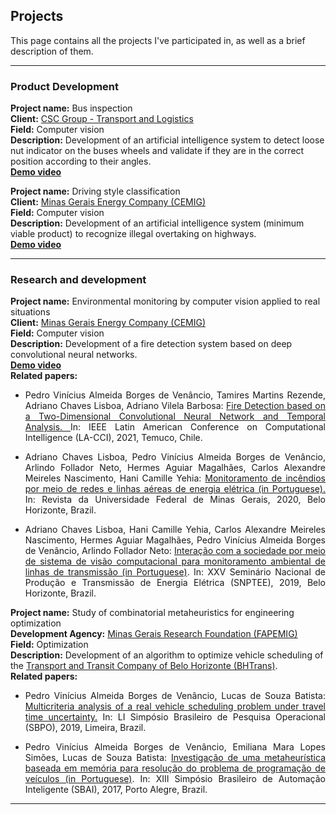 ## Projects

This page contains all the projects I've participated in, as well as a brief description of them.

***

### Product Development

**Project name:** Bus inspection <br>
**Client:** <a href = "https://www.grupocsc.com.br/" > CSC Group - Transport and Logistics </a> <br>
**Field:** Computer vision<br>
**Description:** Development of an artificial intelligence system to detect loose nut indicator on the buses wheels and validate if they are in the correct position according to their angles. <br>
<a href = "https://drive.google.com/file/d/1NGBH-_qk517P34zvCO5pSWpHHqTBU8oH/view" > **Demo video** </a> <br> 

**Project name:** Driving style classification <br>
**Client:** <a href = "https://www.cemig.com.br/" > Minas Gerais Energy Company (CEMIG) </a> <br>
**Field:** Computer vision<br>
**Description:** Development of an artificial intelligence system (minimum viable product) to recognize illegal overtaking on highways. <br>
<a href = "https://drive.google.com/file/d/1PE2X-3gplPqCxcw8DnaQajCKaW94HDAI/view" > **Demo video** </a> <br>

***

### Research and development

**Project name:** Environmental monitoring by computer vision applied to real situations <br>
**Client:** <a href = "https://www.cemig.com.br/" > Minas Gerais Energy Company (CEMIG) </a> <br>
**Field:** Computer vision<br>
**Description:** Development of a fire detection system based on deep convolutional neural networks. <br>
<a href = "https://drive.google.com/file/d/1GILdMvwXi5umYGGyTjwiNhGiLfmpgEvu/view" > **Demo video** </a> <br>
**Related papers:**
* <p align="justify">Pedro Vinícius Almeida Borges de Venâncio, Tamires Martins Rezende, Adriano Chaves Lisboa, Adriano Vilela Barbosa: <a href="https://ieeexplore.ieee.org/document/9769824"> Fire Detection based on a Two-Dimensional Convolutional Neural Network and Temporal Analysis. </a> In: IEEE Latin American Conference on Computational Intelligence (LA-CCI), 2021, Temuco, Chile.</p>
* <p align="justify">Adriano Chaves Lisboa, Pedro Vinícius Almeida Borges de Venâncio, Arlindo Follador Neto, Hermes Aguiar Magalhães, Carlos Alexandre Meireles Nascimento, Hani Camille Yehia: <a href="https://periodicos.ufmg.br/index.php/revistadaufmg/article/view/12703"> Monitoramento de incêndios por meio de redes e linhas aéreas de energia elétrica (in Portuguese). </a> In: Revista da Universidade Federal de Minas Gerais, 2020, Belo Horizonte, Brazil.</p>
* <p align="justify">Adriano Chaves Lisboa, Hani Camille Yehia, Carlos Alexandre Meireles Nascimento, Hermes Aguiar Magalhães, Pedro Vinícius Almeida Borges de Venâncio, Arlindo Follador Neto: <a href = "http://www.bvr.com.br/snptee/xxvsnptee/trabalhos/GMA/3287.php" > Interação com a sociedade por meio de sistema de visão computacional para monitoramento ambiental de linhas de transmissão (in Portuguese)</a>. In: XXV Seminário Nacional de Produção e Transmissão de Energia Elétrica (SNPTEE), 2019, Belo Horizonte, Brazil.</p>

**Project name:** Study of combinatorial metaheuristics for engineering optimization <br>
**Development Agency:** <a href = "http://www.fapemig.br/pt/" > Minas Gerais Research Foundation (FAPEMIG) </a> <br>
**Field:** Optimization<br>
**Description:** Development of an algorithm to optimize vehicle scheduling of the <a href = "https://prefeitura.pbh.gov.br/bhtrans" > Transport and Transit Company of Belo Horizonte (BHTrans)</a>. <br>
**Related papers:**
- <p align="justify">Pedro Vinícius Almeida Borges de Venâncio, Lucas de Souza Batista: <a href="https://proceedings.science/sbpo-2019/papers/multicriteria-analysis-of-a-real-vehicle-scheduling-problem-under-travel-time-uncertainty?lang=pt-br">Multicriteria analysis of a real vehicle scheduling problem under travel time uncertainty.</a> In: LI Simpósio Brasileiro de Pesquisa Operacional (SBPO), 2019, Limeira, Brazil.</p>
- <p align="justify">Pedro Vinícius Almeida Borges de Venâncio, Emiliana Mara Lopes Simões, Lucas de Souza Batista: <a href = "https://www.ufrgs.br/sbai17/papers/paper_128.pdf" > Investigação de uma metaheurística baseada em memória para resolução do problema de programação de veículos (in Portuguese)</a>. In: XIII Simpósio Brasileiro de Automação Inteligente (SBAI), 2017, Porto Alegre, Brazil.</p>

***
